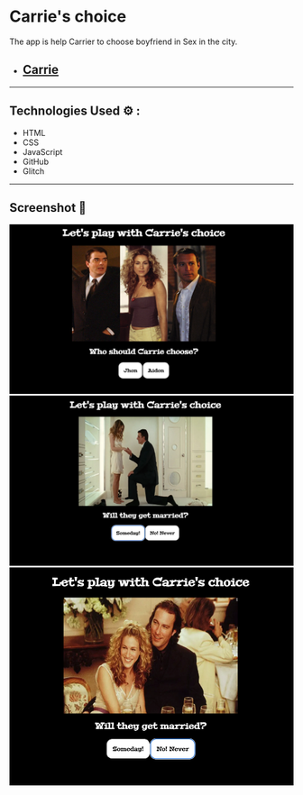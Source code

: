 # Carrie's choice

The app is help Carrier to choose boyfriend in Sex in the city.

- ## [Carrie](https://sex-and-city.glitch.me/)

---

## Technologies Used ⚙️ :

- HTML
- CSS
- JavaScript
- GitHub
- Glitch

---

## Screenshot 📸

![Example 1](./style/screen1.png)
![Example 2](./style/screen2.png)
![Example 3](./style/screen3.png)
